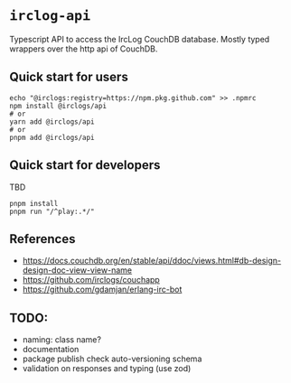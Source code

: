 # `irclog-api`

Typescript API to access the IrcLog CouchDB database. Mostly typed wrappers over the http api of CouchDB.


## Quick start for users

```
echo "@irclogs:registry=https://npm.pkg.github.com" >> .npmrc
npm install @irclogs/api
# or
yarn add @irclogs/api
# or
pnpm add @irclogs/api
```

## Quick start for developers

TBD
```
pnpm install
pnpm run "/^play:.*/"
```

## References

- https://docs.couchdb.org/en/stable/api/ddoc/views.html#db-design-design-doc-view-view-name
- https://github.com/irclogs/couchapp
- https://github.com/gdamjan/erlang-irc-bot

## TODO:

- naming: class name?
- documentation
- package publish check auto-versioning schema
- validation on responses and typing (use zod)
